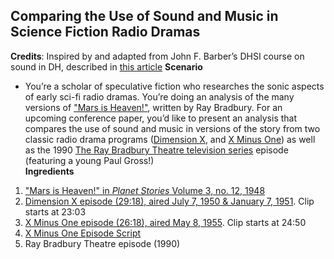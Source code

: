 ## Comparing the Use of Sound and Music in Science Fiction Radio Dramas
**Credits**: Inspired by and adapted from John F. Barber’s DHSI course on sound in DH, described in [this article](http://www.digitalhumanities.org/dhq/vol/10/1/000239/000239.html)
**Scenario** 
- You’re a scholar of speculative fiction who researches the sonic aspects of early sci-fi radio dramas. You’re doing an analysis of the many versions of ["Mars is Heaven!"](https://en.wikipedia.org/wiki/Mars_Is_Heaven!), written by Ray Bradbury. For an upcoming conference paper, you’d like to present an analysis that compares the use of sound and music in versions of the story from two classic radio drama programs ([Dimension X](https://en.wikipedia.org/wiki/Dimension_X_(radio_program)), and [X Minus One](https://en.wikipedia.org/wiki/X_Minus_One)) as well as the 1990 [The Ray Bradbury Theatre television series](https://en.wikipedia.org/wiki/The_Ray_Bradbury_Theater) episode (featuring a young Paul Gross!)     
**Ingredients**
1. ["Mars is Heaven!" in *Planet Stories* Volume 3, no. 12, 1948](https://archive.org/stream/Planet_Stories_Canadian_Ed._v03n12_1948-Fall#page/n57/mode/2up)
2. [Dimension X episode (29:18), aired July 7, 1950 & January 7, 1951](https://archive.org/details/OTRR_Dimension_X_Singles/Dimension_X_1950-07-07__14_MarsIsHeaven.mp3). Clip starts at 23:03
3. [X Minus One episode (26:18), aired May 8, 1955](https://archive.org/details/OTRR_X_Minus_One_Singles/XMinusOne55-05-08003MarsIsHeaven.mp30). Clip starts at 24:50
4. [X Minus One Episode Script](https://www.genericradio.com/show/1ac589335d584bbd)
5. Ray Bradbury Theatre episode (1990)
